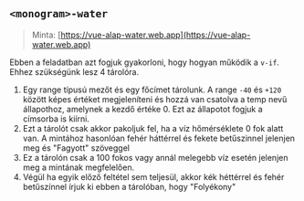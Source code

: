 ## `<monogram>-water`

> Minta: [https://vue-alap-water.web.app](https://vue-alap-water.web.app)

Ebben a feladatban azt fogjuk gyakorloni, hogy hogyan működik a `v-if`. Ehhez szükségünk lesz 4 tárolóra.

1. Egy range típusú mezőt és egy főcímet tárolunk. A range `-40` és `+120` között képes értéket megjeleníteni és hozzá van csatolva a temp nevű állapothoz, amelynek a kezdő értéke 0. Ezt az állapotot fogjuk a címsorba is kiírni.
2. Ezt a tárolót csak akkor pakoljuk fel, ha a víz hőmérséklete 0 fok alatt van. A mintához hasonlóan fehér háttérrel és fekete betűszinnel jelenjen meg és "Fagyott" szöveggel
3. Ez a tárolón csak a 100 fokos vagy annál melegebb víz esetén jelenjen meg a mintának megfelelően.
4. Végül ha egyik előző feltétel sem teljesül, akkor kék héttérrel és fehér betűszínnel írjuk ki ebben a tárolóban, hogy "Folyékony"
